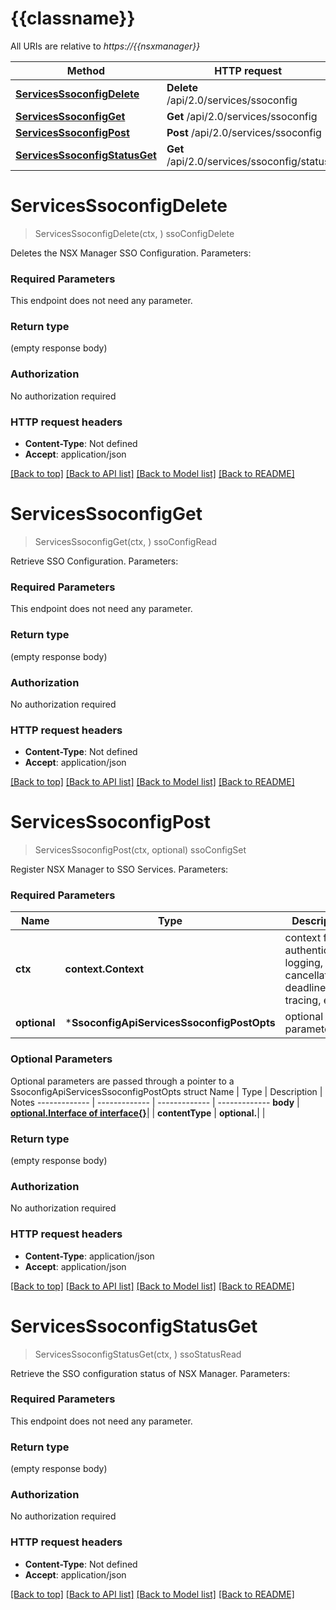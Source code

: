 # {{classname}}

All URIs are relative to *https://{{nsxmanager}}*

Method | HTTP request | Description
------------- | ------------- | -------------
[**ServicesSsoconfigDelete**](SsoconfigApi.md#ServicesSsoconfigDelete) | **Delete** /api/2.0/services/ssoconfig | ssoConfigDelete
[**ServicesSsoconfigGet**](SsoconfigApi.md#ServicesSsoconfigGet) | **Get** /api/2.0/services/ssoconfig | ssoConfigRead
[**ServicesSsoconfigPost**](SsoconfigApi.md#ServicesSsoconfigPost) | **Post** /api/2.0/services/ssoconfig | ssoConfigSet
[**ServicesSsoconfigStatusGet**](SsoconfigApi.md#ServicesSsoconfigStatusGet) | **Get** /api/2.0/services/ssoconfig/status | ssoStatusRead

# **ServicesSsoconfigDelete**
> ServicesSsoconfigDelete(ctx, )
ssoConfigDelete

Deletes the NSX Manager SSO Configuration.  Parameters:  

### Required Parameters
This endpoint does not need any parameter.

### Return type

 (empty response body)

### Authorization

No authorization required

### HTTP request headers

 - **Content-Type**: Not defined
 - **Accept**: application/json

[[Back to top]](#) [[Back to API list]](../README.md#documentation-for-api-endpoints) [[Back to Model list]](../README.md#documentation-for-models) [[Back to README]](../README.md)

# **ServicesSsoconfigGet**
> ServicesSsoconfigGet(ctx, )
ssoConfigRead

Retrieve SSO Configuration.  Parameters:  

### Required Parameters
This endpoint does not need any parameter.

### Return type

 (empty response body)

### Authorization

No authorization required

### HTTP request headers

 - **Content-Type**: Not defined
 - **Accept**: application/json

[[Back to top]](#) [[Back to API list]](../README.md#documentation-for-api-endpoints) [[Back to Model list]](../README.md#documentation-for-models) [[Back to README]](../README.md)

# **ServicesSsoconfigPost**
> ServicesSsoconfigPost(ctx, optional)
ssoConfigSet

Register NSX Manager to SSO Services.  Parameters:  

### Required Parameters

Name | Type | Description  | Notes
------------- | ------------- | ------------- | -------------
 **ctx** | **context.Context** | context for authentication, logging, cancellation, deadlines, tracing, etc.
 **optional** | ***SsoconfigApiServicesSsoconfigPostOpts** | optional parameters | nil if no parameters

### Optional Parameters
Optional parameters are passed through a pointer to a SsoconfigApiServicesSsoconfigPostOpts struct
Name | Type | Description  | Notes
------------- | ------------- | ------------- | -------------
 **body** | [**optional.Interface of interface{}**](interface{}.md)|  | 
 **contentType** | **optional.**|  | 

### Return type

 (empty response body)

### Authorization

No authorization required

### HTTP request headers

 - **Content-Type**: application/json
 - **Accept**: application/json

[[Back to top]](#) [[Back to API list]](../README.md#documentation-for-api-endpoints) [[Back to Model list]](../README.md#documentation-for-models) [[Back to README]](../README.md)

# **ServicesSsoconfigStatusGet**
> ServicesSsoconfigStatusGet(ctx, )
ssoStatusRead

Retrieve the SSO configuration status of NSX Manager.  Parameters:  

### Required Parameters
This endpoint does not need any parameter.

### Return type

 (empty response body)

### Authorization

No authorization required

### HTTP request headers

 - **Content-Type**: Not defined
 - **Accept**: application/json

[[Back to top]](#) [[Back to API list]](../README.md#documentation-for-api-endpoints) [[Back to Model list]](../README.md#documentation-for-models) [[Back to README]](../README.md)

